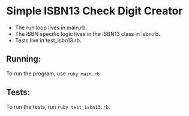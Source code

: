 # Simple ISBN13 Check Digit Creator

* The run loop lives in main.rb.
* The ISBN specific logic lives in the ISBN13 class in isbn.rb.
* Tests live in test_isbn13.rb.

## Running:

To run the program, use `ruby main.rb`

## Tests:

To run the tests, run `ruby test_isbn13.rb`.
